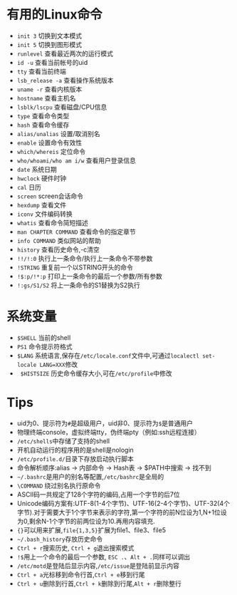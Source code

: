 # 有用的Linux命令

- `init 3` 切换到文本模式
- `init 5` 切换到图形模式
- `runlevel` 查看最近两次的运行模式
- `id -u` 查看当前帐号的uid
- `tty` 查看当前终端
- `lsb_release -a` 查看操作系统版本
- `uname -r` 查看内核版本
- `hostname` 查看主机名
- `lsblk/lscpu` 查看磁盘/CPU信息
- `type` 查看命令类型
- `hash` 查看命令缓存
- `alias/unalias` 设置/取消别名
- `enable` 设置命令有效性
- `which/whereis` 定位命令
- `who/whoami/who am i/w` 查看用户登录信息
- `date` 系统日期
- `hwclock` 硬件时钟
- `cal` 日历
- `screen` screen会话命令
- `hexdump` 查看文件
- `iconv` 文件编码转换
- `whatis` 查看命令简短描述
- `man CHAPTER COMMAND` 查看命令的指定章节
- `info COMMAND` 类似网站的帮助
- `history` 查看历史命令,-c清空
- `!!/!:0` 执行上一条命令/执行上一条命令不带参数
- `!STRING` 重复前一个以STRING开头的命令
- `!$:p/!*:p` 打印上一条命令的最后一个参数/所有参数
- `!:gs/S1/S2` 将上一条命令的S1替换为S2执行

# 系统变量
- `$SHELL` 当前的shell
- `PS1` 命令提示符格式
- `$LANG` 系统语言,保存在`/etc/locale.conf`文件中,可通过`localectl set-locale LANG=XXX`修改
- `	$HISTSIZE` 历史命令缓存大小,可在`/etc/profile`中修改

# Tips
- uid为0、提示符为`#`是超级用户，uid非0、提示符为`$`是普通用户
- 物理终端console，虚拟终端tty，伪终端pty（例如:ssh远程连接）
- `/etc/shells`中存储了支持的shell
- 开机自动运行的程序用的是shell是nologin
- `/etc/profile.d/`目录下存放启动执行脚本
- 命令解析顺序:alias -> 内部命令 -> Hash表 -> $PATH中搜索 -> 找不到
- `~/.bashrc`是用户的别名等配置,`/etc/bashrc`是全局的
- `\COMMAND` 绕过别名执行原命令
- ASCII码一共规定了128个字符的编码,占用一个字节的后7位
- Unicode编码方案有:UTF-8(1-4个字节)、UTF-16(2-4个字节)、UTF-32(4个字节).对于需要大于1个字节来表示的字符,第一个字符的前N位设为1,N+1位设为0,剩余N-1个字节的前两位设为10.再用内容填充.
- `{}`可以用来扩展,`file{1,3,5}`扩展为file1、file3、file5
- `~/.bash_history`存放历史命令
- `Ctrl + r`搜索历史, `Ctrl + g`退出搜索模式
- `!$`用上一个命令的最后一个参数, `ESC .`、`Alt + .`同样可以调出
- `/etc/motd`是登陆后显示内容,`/etc/issue`是登陆前显示内容
- `Ctrl + a`光标移到命令行首,`Ctrl + e`移到行尾
- `Ctrl + u`删除到行首,`Ctrl + k`删除到行尾,`Alt + r`删除整行